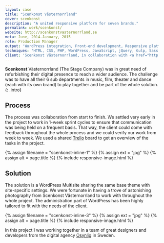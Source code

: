 ```yaml
---
layout: case
title: "Scenkonst Västernorrland"
cover: scenkonst
description: "A united responsive platform for seven brands."
permalink: work/scenkonst/
website: http://scenkonstvasternorrland.se
meta: June, 2014–January, 2015
role: Production Manager
output: 'WordPress integration, Front-end development, Responsive platform'
techniques: 'HTML, CSS, PHP, WordPress, JavaScript, jQuery, Gulp, Sass'
client: 'Scenkonst Västernorrland, in collaboration with <a href="http://osynlig.se/">Osynlig</a>'
---
```


**Scenkonst** Västernorrland (The Stage Company) was in great need of refurbishing their digital presence to reach a wider audience. The challenge was to have all their 6 sub departments in music, film, theater and dance (each with its own brand) to play together and be part of the whole solution.
{: .intro}

## Process
The process was collaboration from start to finish. We settled very early in the project to work in 1-week sprint cycles to ensure that communication was being held on a frequent basis. That way, the client could come with feedback throughout the whole process and we could verify our work from week to week. We used a shared [Trello] board to get an overview of the tasks in the project.

{% assign filename =  "scenkonst-inline-1" %}
{% assign ext = "jpg" %}
{% assign alt = page.title %}
{% include responsive-image.html %}

## Solution
The solution is a WordPress Multisite sharing the same base theme with site-specific settings. We were fortunate in having a trove of astonishing photography from Scenkonst Västernorrland to work with throughout the whole project. The administration part of WordPress has been highly tailored to fit with the needs of the client.

{% assign filename =  "scenkonst-inline-3" %}
{% assign ext = "jpg" %}
{% assign alt = page.title %}
{% include responsive-image.html %}

In this project I was working together in a team of great designers and developers from the digital agency [Osynlig] in Sweden.

[Trello]: https://trello.com/
[Osynlig]: http://osynlig.com

